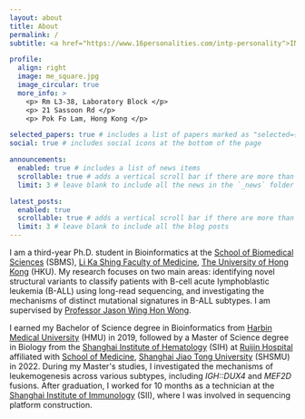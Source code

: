 ```yaml
---
layout: about
title: About
permalink: /
subtitle: <a href="https://www.16personalities.com/intp-personality">INTP</a> | Dog lover

profile:
  align: right
  image: me_square.jpg
  image_circular: true
  more_info: >
    <p> Rm L3-38, Laboratory Block </p>
    <p> 21 Sassoon Rd </p>
    <p> Pok Fo Lam, Hong Kong </p>

selected_papers: true # includes a list of papers marked as "selected={true}"
social: true # includes social icons at the bottom of the page

announcements:
  enabled: true # includes a list of news items
  scrollable: true # adds a vertical scroll bar if there are more than 3 news items
  limit: 3 # leave blank to include all the news in the `_news` folder

latest_posts:
  enabled: true
  scrollable: true # adds a vertical scroll bar if there are more than 3 new posts items
  limit: 3 # leave blank to include all the blog posts
---
```


I am a third-year Ph.D. student in Bioinformatics at the [School of Biomedical Sciences](https://www.sbms.hku.hk) (SBMS), [Li Ka Shing Faculty of Medicine](https://www.med.hku.hk), [The University of Hong Kong](https://www.hku.hk) (HKU). My research focuses on two main areas: identifying novel structural variants to classify patients with B-cell acute lymphoblastic leukemia (B-ALL) using long-read sequencing, and investigating the mechanisms of distinct mutational signatures in B-ALL subtypes. I am supervised by [Professor Jason Wing Hon Wong](https://www.sbms.hku.hk/staff/jason-wing-hon-wong).

I earned my Bachelor of Science degree in Bioinformatics from [Harbin Medical University](https://www.hrbmu.edu.cn/english/) (HMU) in 2019, followed by a Master of Science degree in Biology from the [Shanghai Institute of Hematology](https://www.nature.com/nature-index/institution-outputs/china/shanghai-institute-of-hematology-at-ruijin-hospital-sjtu/513906bb34d6b65e6a000158) (SIH) at [Ruijin Hospital](https://www.rjh.com.cn) affiliated with [School of Medicine](https://www.shsmu.edu.cn/english/), [Shanghai Jiao Tong University](https://en.sjtu.edu.cn) (SHSMU) in 2022. During my Master's studies, I investigated the mechanisms of leukemogenesis across various subtypes, including _IGH::DUX4_ and _MEF2D_ fusions. After graduation, I worked for 10 months as a technician at the [Shanghai Institute of Immunology](https://www.shsmu.edu.cn/sii/English.htm) (SII), where I was involved in sequencing platform construction.
